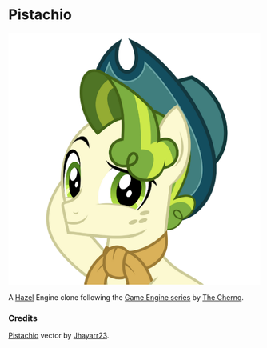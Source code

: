 # Pistachio

![Pistachio](resources/Pistachio.png)

A [Hazel](https://github.com/TheCherno/Hazel) Engine clone following the 
[Game Engine series](https://www.youtube.com/watch?v=JxIZbV_XjAs&list=PLlrATfBNZ98dC-V-N3m0Go4deliWHPFwT) by 
[The Cherno](https://www.youtube.com/c/TheChernoProject).

### Credits

[Pistachio](https://www.deviantart.com/jhayarr23/art/MLP-Vector-Pistachio-770159749) vector by
[Jhayarr23](https://www.deviantart.com/jhayarr23).
